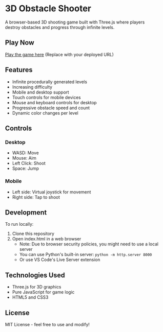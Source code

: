 # 3D Obstacle Shooter

A browser-based 3D shooting game built with Three.js where players destroy obstacles and progress through infinite levels.

## Play Now

[Play the game here](#) (Replace with your deployed URL)

## Features

- Infinite procedurally generated levels
- Increasing difficulty
- Mobile and desktop support
- Touch controls for mobile devices
- Mouse and keyboard controls for desktop
- Progressive obstacle speed and count
- Dynamic color changes per level

## Controls

### Desktop
- WASD: Move
- Mouse: Aim
- Left Click: Shoot
- Space: Jump

### Mobile
- Left side: Virtual joystick for movement
- Right side: Tap to shoot

## Development

To run locally:

1. Clone this repository
2. Open index.html in a web browser
   - Note: Due to browser security policies, you might need to use a local server
   - You can use Python's built-in server: `python -m http.server 8000`
   - Or use VS Code's Live Server extension

## Technologies Used

- Three.js for 3D graphics
- Pure JavaScript for game logic
- HTML5 and CSS3

## License

MIT License - feel free to use and modify! 
